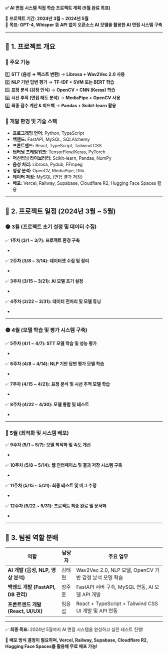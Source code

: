 **✅ AI 면접 시스템 직접 학습 프로젝트 계획 (5월 완료 목표)**

📅 **프로젝트 기간: 2024년 3월 \~ 2024년 5월**\
🎯 **목표: GPT-4, Whisper 등 API 없이 오픈소스 AI 모델을 활용한 AI 면접 시스템 구축**

---

## **📌 1. 프로젝트 개요**

### **🔹 주요 기능**

1️⃣ **STT (음성 → 텍스트 변환)** → **Librosa + Wav2Vec 2.0 사용**\
2️⃣ **NLP 기반 답변 평가** → **TF-IDF + SVM 또는 BERT 학습**\
3️⃣ **표정 분석 (감정 인식)** → **OpenCV + CNN (Keras) 학습**\
4️⃣ **시선 추적 (면접 태도 분석)** → **MediaPipe + OpenCV 사용**\
5️⃣ **최종 점수 계산 & 피드백** → **Pandas + Scikit-learn 활용**

### **🔹 개발 환경 및 기술 스택**

- **프로그래밍 언어:** Python, TypeScript
- **백엔드:** FastAPI, MySQL, SQLAlchemy
- **프론트엔드:** React, TypeScript, Tailwind CSS
- **딥러닝 프레임워크:** TensorFlow/Keras, PyTorch
- **머신러닝 라이브러리:** Scikit-learn, Pandas, NumPy
- **음성 처리:** Librosa, Pydub, FFmpeg
- **영상 분석:** OpenCV, MediaPipe, Dlib
- **데이터 저장:** MySQL (면접 결과 저장)
- **배포:** Vercel, Railway, Supabase, Cloudflare R2, Hugging Face Spaces 활용

---

## **📌 2. 프로젝트 일정 (2024년 3월 \~ 5월)**

### **🟢 3월 (프로젝트 초기 설정 및 데이터 수집)**

✅ **1주차 (3/1 \~ 3/7): 프로젝트 환경 구축**

-

✅ **2주차 (3/8 \~ 3/14): 데이터셋 수집 및 정리**

-

✅ **3주차 (3/15 \~ 3/21): AI 모델 초기 설정**

-

✅ **4주차 (3/22 \~ 3/31): 데이터 전처리 및 모델 튜닝**

-

---

### **🟡 4월 (모델 학습 및 평가 시스템 구축)**

✅ **5주차 (4/1 \~ 4/7): STT 모델 학습 및 성능 평가**

-

✅ **6주차 (4/8 \~ 4/14): NLP 기반 답변 평가 모델 학습**

-

✅ **7주차 (4/15 \~ 4/21): 표정 분석 및 시선 추적 모델 학습**

-

✅ **8주차 (4/22 \~ 4/30): 모델 통합 및 테스트**

-

---

### **🔴 5월 (최적화 및 시스템 배포)**

✅ **9주차 (5/1 \~ 5/7): 모델 최적화 및 속도 개선**

-

✅ **10주차 (5/8 \~ 5/14): 웹 인터페이스 및 결과 저장 시스템 구축**

-

✅ **11주차 (5/15 \~ 5/21): 최종 테스트 및 버그 수정**

-

✅ **12주차 (5/22 \~ 5/31): 프로젝트 최종 완료 및 문서화**

-

---

## **📌 3. 팀원 역할 분배**

| 역할                          | 담당자 | 주요 업무                                            |
| --------------------------- | --- | ------------------------------------------------ |
| **AI 개발 (음성, NLP, 영상 분석)**  | 김태현 | Wav2Vec 2.0, NLP 모델, OpenCV 기반 감정 분석 모델 학습       |
| **백엔드 개발 (FastAPI, DB 관리)** | 정주훈 | FastAPI 서버 구축, MySQL 연동, AI 모델 API 개발            |
| **프론트엔드 개발 (React, UI/UX)** | 임윤섭 | React + TypeScript + Tailwind CSS UI 개발 및 API 연동 |

---

✅ **최종 목표:** 2024년 5월까지 AI 면접 시스템을 완성하고 실전 테스트 진행!

🚀 **배포 방식 결정이 필요하며, Vercel, Railway, Supabase, Cloudflare R2, Hugging Face Spaces를 활용해 무료 배포 가능!**

